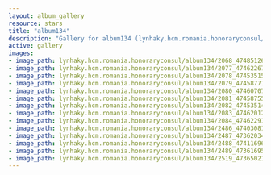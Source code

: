 ```yaml
---
layout: album_gallery
resource: stars
title: "album134"
description: "Gallery for album134 (lynhaky.hcm.romania.honoraryconsul/album134)"
active: gallery
images:
- image_path: lynhaky.hcm.romania.honoraryconsul/album134/2068_474851269_1151868436297115_4769656283735187982_n.jpg
- image_path: lynhaky.hcm.romania.honoraryconsul/album134/2077_474622673_1151866136297345_7667087812492208234_n.jpg
- image_path: lynhaky.hcm.romania.honoraryconsul/album134/2078_474535155_1151866176297341_8646076227792656992_n.jpg
- image_path: lynhaky.hcm.romania.honoraryconsul/album134/2079_474587772_1151866139630678_429423458415941940_n.jpg
- image_path: lynhaky.hcm.romania.honoraryconsul/album134/2080_474607073_1151866142964011_8741466943343344373_n.jpg
- image_path: lynhaky.hcm.romania.honoraryconsul/album134/2081_474587554_1151866336297325_8401522444284234122_n.jpg
- image_path: lynhaky.hcm.romania.honoraryconsul/album134/2082_474535145_1151866076297351_8533065283767386751_n.jpg
- image_path: lynhaky.hcm.romania.honoraryconsul/album134/2083_474620126_1151866146297344_6789993598036822850_n.jpg
- image_path: lynhaky.hcm.romania.honoraryconsul/album134/2084_474622911_1151866306297328_993335250464526838_n.jpg
- image_path: lynhaky.hcm.romania.honoraryconsul/album134/2486_474030815_1147969576687001_9075970757690335092_n.jpg
- image_path: lynhaky.hcm.romania.honoraryconsul/album134/2487_473620345_1147969586687000_8749722248815756191_n.jpg
- image_path: lynhaky.hcm.romania.honoraryconsul/album134/2488_474116969_1147969566687002_2390371991125317704_n.jpg
- image_path: lynhaky.hcm.romania.honoraryconsul/album134/2489_473616954_1147969580020334_7603883874066614172_n.jpg
- image_path: lynhaky.hcm.romania.honoraryconsul/album134/2519_473650218_1146050990212193_4951277193317914906_n.jpg
---
```

